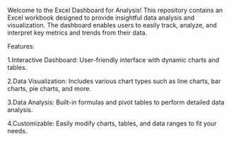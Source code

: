Welcome to the Excel Dashboard for Analysis! This repository contains an Excel workbook designed to provide insightful data analysis and visualization. The dashboard enables users to easily track, analyze, and interpret key metrics and trends from their data.


Features:

1.Interactive Dashboard: User-friendly interface with dynamic charts and tables.

2.Data Visualization: Includes various chart types such as line charts, bar charts, pie charts, and more.

3.Data Analysis: Built-in formulas and pivot tables to perform detailed data analysis.

4.Customizable: Easily modify charts, tables, and data ranges to fit your needs.
